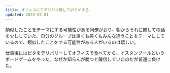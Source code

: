 ```yaml
---
title: オフィスにてデリバリ飯してボドゲする
updated: 2024-02-01
---
```


類似したことをテーマにする可能性がある同僚がおり、朝からそれに関しての話を少ししていた。自分のグループは良くも悪くもみんな違うことをテーマにしているので、類似したことをする可能性がある人がいるのは嬉しい。

仕事後にはピタをデリバリーしてオフィスで食べてから、イスタンブールというボードゲームをやった。なぜか知らんが勝つと確信していたのだが普通に負けた。
